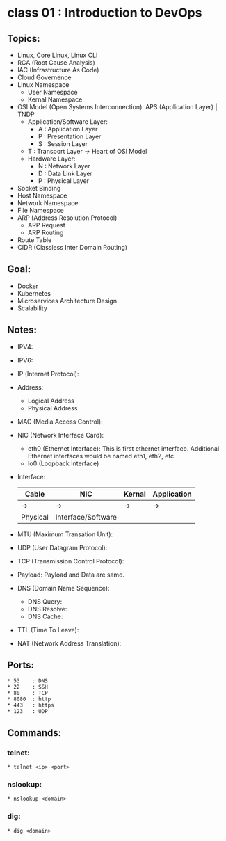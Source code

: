 # class 01 : Introduction to DevOps

## Topics:
* Linux, Core Linux, Linux CLI
* RCA (Root Cause Analysis)
* IAC (Infrastructure As Code)
* Cloud Governence
* Linux Namespace
	* User Namespace 
	* Kernal Namespace
* OSI Model (Open Systems Interconnection): APS (Application Layer) | TNDP
	* Application/Software Layer:
		* A : Application Layer
		* P : Presentation Layer
		* S : Session Layer
	* T : Transport Layer -> Heart of OSI Model
	* Hardware Layer: 
		* N : Network Layer
		* D : Data Link Layer
		* P : Physical Layer
* Socket Binding
* Host Namespace 
* Network Namespace
* File Namespace
* ARP (Address Resolution Protocol)
	* ARP Request
	* ARP Routing
* Route Table
* CIDR (Classless Inter Domain Routing)

## Goal:
* Docker
* Kubernetes
* Microservices Architecture Design
* Scalability


## Notes:
* IPV4: 
* IPV6:
 * IP (Internet Protocol):
* Address:
	* Logical Address
	* Physical Address
* MAC (Media Access Control):
* NIC (Network Interface Card):
	* eth0 (Ethernet Interface): This is first ethernet interface. Additional Ethernet interfaces would be named eth1, eth2, etc.
	* lo0 (Loopback Interface)

* Interface:
	
	|Cable|NIC|Kernal|Application|
	|--|--|--|--|
	|->|->|->|->|
	|Physical|Interface/Software|||

* MTU (Maximum Transation Unit):
* UDP (User Datagram Protocol):
* TCP (Transmission Control Protocol):
* Payload: Payload and Data are same.
* DNS (Domain Name Sequence):
	* DNS Query:
	* DNS Resolve:
	* DNS Cache:
* TTL (Time To Leave):
* NAT (Network Address Translation): 

## Ports:
	* 53	: DNS
	* 22	: SSH
	* 80	: TCP
	* 8080	: http
	* 443	: https
	* 123	: UDP
## Commands:

### telnet:
	* telnet <ip> <port>

### nslookup:
	* nslookup <domain>

### dig:
	* dig <domain>

###





